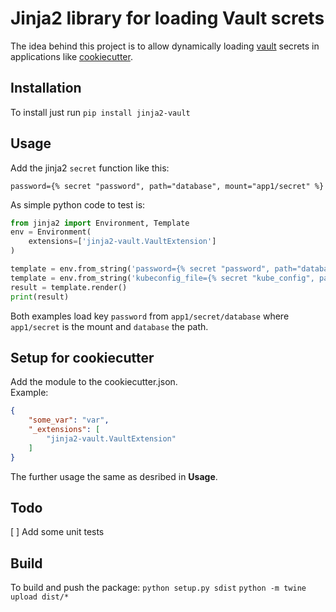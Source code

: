 # Jinja2 library for loading Vault screts
The idea behind this project is to allow dynamically loading [vault](vaultproject.io) secrets in applications like [cookiecutter](https://github.com/audreyr/cookiecutter). 

## Installation
To install just run ```pip install jinja2-vault```

## Usage 
Add the jinja2 `secret` function like this:

```j2
password={% secret "password", path="database", mount="app1/secret" %}
```

As simple python code to test is: 

```python
from jinja2 import Environment, Template
env = Environment(
    extensions=['jinja2-vault.VaultExtension']
)

template = env.from_string('password={% secret "password", path="database", mount="app1/secret" %}')
template = env.from_string('kubeconfig_file={% secret "kube_config", path="kubernetes/config", mount="secret", to_file="files/kube_config.txt" %}')
result = template.render()
print(result)

```
Both examples load key `password` from `app1/secret/database` where `app1/secret` is the mount and `database` the path.

## Setup for cookiecutter
Add the module to the cookiecutter.json.  
Example: 
```json 
{
    "some_var": "var",
    "_extensions": [
        "jinja2-vault.VaultExtension"
    ]
}
```

The further usage the same as desribed in **Usage**.

## Todo
[ ] Add some unit tests

## Build
To build and push the package:
```python setup.py sdist```
```python -m twine upload dist/*```
